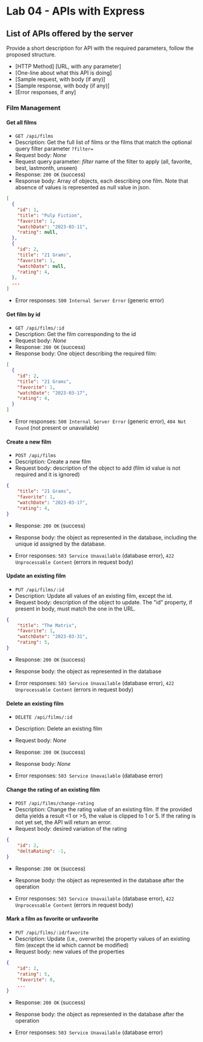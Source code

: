 # Lab 04 - APIs with Express

## List of APIs offered by the server

Provide a short description for API with the required parameters, follow the proposed structure.

* [HTTP Method] [URL, with any parameter]
* [One-line about what this API is doing]
* [Sample request, with body (if any)]
* [Sample response, with body (if any)]
* [Error responses, if any]

### Film Management

#### Get all films

* `GET /api/films`
* Description: Get the full list of films or the films that match the optional query filter parameter `?filter=`
* Request body: _None_
* Request query parameter: _filter_ name of the filter to apply (all, favorite, best, lastmonth, unseen)
* Response: `200 OK` (success)
* Response body: Array of objects, each describing one film. Note that absence of values is represented as null value in json.

``` json
[
  {
    "id": 1,
    "title": "Pulp Fiction",
    "favorite": 1,
    "watchDate": "2023-03-11",
    "rating": null,
  },
  {
    "id": 2,
    "title": "21 Grams",
    "favorite": 1,
    "watchDate": null,
    "rating": 4,
  },
  ...
]
```

* Error responses:  `500 Internal Server Error` (generic error)

#### Get film by id

* `GET /api/films/:id`
* Description: Get the film corresponding to the id 
* Request body: _None_
* Response: `200 OK` (success)
* Response body: One object describing the required film:

``` JSON
[
  {
    "id": 2,
    "title": "21 Grams",
    "favorite": 1,
    "watchDate": "2023-03-17",
    "rating": 4,
  }
]
```

* Error responses:  `500 Internal Server Error` (generic error), `404 Not Found` (not present or unavailable)

#### Create a new film

* `POST /api/films`
* Description: Create a new film
* Request body: description of the object to add (film id value is not required and it is ignored)

``` JSON
{
    "title": "21 Grams",
    "favorite": 1,
    "watchDate": "2023-03-17",
    "rating": 4,
}
```

* Response: `200 OK` (success)
* Response body: the object as represented in the database, including the unique id assigned by the database.

* Error responses: `503 Service Unavailable` (database error), `422 Unprocessable Content` (errors in request body)

#### Update an existing film

* `PUT /api/films/:id`
* Description: Update all values of an existing film, except the id.
* Request body: description of the object to update. The "id" property, if present in body, must match the one in the URL.

``` JSON
{
    "title": "The Matrix",
    "favorite": 1,
    "watchDate": "2023-03-31",
    "rating": 5,
}
```

* Response: `200 OK` (success)
* Response body: the object as represented in the database

* Error responses: `503 Service Unavailable` (database error), `422 Unprocessable Content` (errors in request body)

#### Delete an existing film

* `DELETE /api/films/:id`
* Description: Delete an existing film
* Request body: _None_

* Response: `200 OK` (success)
* Response body: _None_ 

* Error responses:  `503 Service Unavailable` (database error)

#### Change the rating of an existing film 

* `POST /api/films/change-rating`
* Description: Change the rating value of an existing film. If the provided delta yields a result <1 or >5, the value is clipped to 1 or 5. If the rating is not yet set, the API will return an error.
* Request body: desired variation of the rating

``` JSON
{
    "id": 2,
    "deltaRating": -1,
}
```

* Response: `200 OK` (success)
* Response body: the object as represented in the database after the operation

* Error responses: `503 Service Unavailable` (database error), `422 Unprocessable Content` (errors in request body)

#### Mark a film as favorite or unfavorite
* `PUT /api/films/:id/favorite`
* Description: Update (i.e., overwrite) the property values of an existing film (except the id which cannot be modified)
* Request body: new values of the properties

``` JSON
{
    "id": 2,
    "rating": 5,
    "favorite": 0,
    ...
}
```

* Response: `200 OK` (success)
* Response body: the object as represented in the database after the operation

* Error responses: `503 Service Unavailable` (database error)
